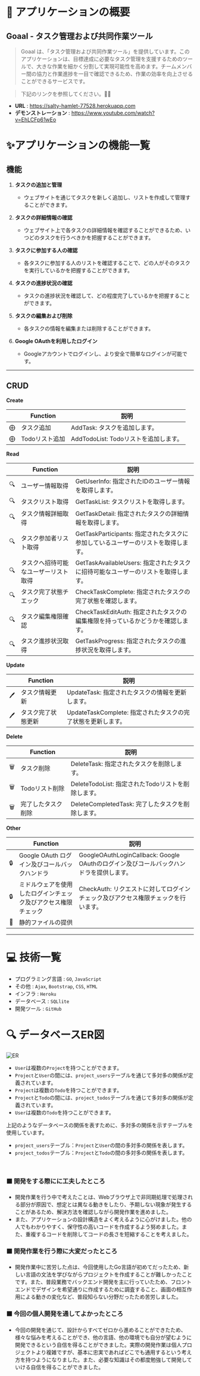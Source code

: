 # 🔖 アプリケーションの概要

## **Goaal** - タスク管理および共同作業ツール

>Goaal は、「タスク管理および共同作業ツール」を提供しています。このアプリケーションは、目標達成に必要なタスク管理を支援するためのツールで、大きな作業を細かく分割して実現可能性を高めます。チームメンバー間の協力と作業進捗を一目で確認できるため、作業の効率を向上させることができるサービスです。

> 下記のリンクを参照してください。🙇‍♂️    
- **URL** : https://salty-hamlet-77528.herokuapp.com
- **デモンストレーション** : https://www.youtube.com/watch?v=EhLCFp61wEo

# ✨アプリケーションの機能一覧

## 機能
1. **タスクの追加と管理**
   - ウェブサイトを通じてタスクを新しく追加し、リストを作成して管理することができます。

2. **タスクの詳細情報の確認**
   - ウェブサイト上で各タスクの詳細情報を確認することができるため、いつどのタスクを行うべきかを把握することができます。

3. **タスクに参加する人の確認**
   - 各タスクに参加する人のリストを確認することで、どの人がそのタスクを実行しているかを把握することができます。

4. **タスクの進捗状況の確認**
   - タスクの進捗状況を確認して、どの程度完了しているかを把握することができます。

5. **タスクの編集および削除**
   - 各タスクの情報を編集または削除することができます。

6. **Google OAuthを利用したログイン**
   - Googleアカウントでログインし、より安全で簡単なログインが可能です。
---
## CRUD
**Create**

|   | Function | 説明 |
|---|----------|------|
| ⨁ | タスク追加 | AddTask: タスクを追加します。 |
| ⨁ | Todoリスト追加 | AddTodoList: Todoリストを追加します。 |

**Read**

|   | Function | 説明 |
|---|----------|------|
| 🔍 | ユーザー情報取得 | GetUserInfo: 指定されたIDのユーザー情報を取得します。 |
| 🔍 | タスクリスト取得 | GetTaskList: タスクリストを取得します。 |
| 🔍 | タスク情報詳細取得 | GetTaskDetail: 指定されたタスクの詳細情報を取得します。 |
| 🔍 | タスク参加者リスト取得 | GetTaskParticipants: 指定されたタスクに参加しているユーザーのリストを取得します。 |
| 🔍 | タスクへ招待可能なユーザーリスト取得 | GetTaskAvailableUsers: 指定されたタスクに招待可能なユーザーのリストを取得します。 |
| 🔍 | タスク完了状態チエック | CheckTaskComplete: 指定されたタスクの完了状態を確認します。 |
| 🔍 | タスク編集権限確認 | CheckTaskEditAuth: 指定されたタスクの編集権限を持っているかどうかを確認します。 |
| 🔍 | タスク進捗状況取得 | GetTaskProgress: 指定されたタスクの進捗状況を取得します。 |

**Update**

|   | Function | 説明 |
|---|----------|------|
| 🖊️ | タスク情報更新 | UpdateTask: 指定されたタスクの情報を更新します。 |
| 🖊️ | タスク完了状態更新 | UpdateTaskComplete: 指定されたタスクの完了状態を更新します。 |

**Delete**

|   | Function | 説明 |
|---|----------|------|
| 🗑️ | タスク削除 | DeleteTask: 指定されたタスクを削除します。 |
| 🗑️ | Todoリスト削除 | DeleteTodoList: 指定されたTodoリストを削除します。 |
| 🗑️ | 完了したタスク削除 | DeleteCompletedTask: 完了したタスクを削除します。 |

**Other**

|   | Function | 説明 |
|---|----------|------|
| 🔒 | Google OAuth ログイン及びコールバックハンドラ | GoogleOAuthLoginCallback: Google OAuthのログイン及びコールバックハンドラを提供します。 |
| 🔒 | ミドルウェアを使用したログインチェック及びアクセス権限チェック | CheckAuth: リクエストに対してログインチェック及びアクセス権限チェックを行います。 |
| 📂 | 静的ファイルの提供 |  |

---

# 💻 技術一覧

- プログラミング言語 : `GO`, `JavaScript`
- その他 : `Ajax`, `Bootstrap`, `CSS`, `HTML`
- インフラ : `Heroku`
- データベース : `SQLlite`
- 開発ツール : `GitHub`

# 🔍 データベースER図

![ER](./doc/ER.png)
- `User`は複数の`Project`を持つことができます。
- `Project`と`User`の間には、`project_users`テーブルを通じて多対多の関係が定義されています。
- `Project`は複数の`Todo`を持つことができます。
- `Project`と`Todo`の間には、`project_todos`テーブルを通じて多対多の関係が定義されています。
- `User`は複数の`Todo`を持つことができます。

上記のようなデータベースの関係を表すために、多対多の関係を示すテーブルを使用しています。

- `project_users`テーブル：`Project`と`User`の間の多対多の関係を表します。
- `project_todos`テーブル：`Project`と`Todo`の間の多対多の関係を表します。

<br>  

### ⬛️ 開発をする際にに工夫したところ  
- 開発作業を行う中で考えたことは、Webブラウザ上で非同期処理で処理される部分が原因で、想定とは異なる動きをしたり、予期しない現象が発生することがあるため、解決方法を確認しながら開発作業を進めました。
- また、アプリケーションの設計構造をよく考えるように心がけました。他の人でもわかりやすく、保守性の高いコードを作成するよう努めました。また、重複するコードを削除してコードの長さを短縮することを考えました。

### ⬛️ 開発作業を行う際に大変だったところ  
- 開発作業中に苦労した点は、今回使用したGo言語が初めてだったため、新しい言語の文法を学びながらプロジェクトを作成することが難しかったことです。また、普段業務でバックエンド開発を主に行っていたため、フロントエンドでデザインを希望通りに作成するために調査すること、画面の相互作用による動きの変化など、普段知らない分野だったため苦労しました。

### ⬛️ 今回の個人開発を通してよかったところ
- 今回の開発を通じて、設計からすべてゼロから進めることができたため、様々な悩みを考えることができ、他の言語、他の環境でも自分が望むように開発できるという自信を得ることができました。実際の開発作業は個人プロジェクトより複雑ですが、基本に忠実であればどこでも通用するという考え方を持つようになりました。また、必要な知識はその都度勉強して開発していける自信を得ることができました。
